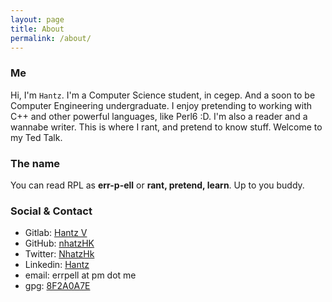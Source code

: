 ```yaml
---
layout: page
title: About
permalink: /about/
---
```


### Me

Hi, I'm `Hantz`. I'm a Computer Science student, in cegep.
And a soon to be Computer Engineering undergraduate. I enjoy 
pretending to working with C++ and other powerful
languages, like Perl6 :D. I'm also a reader and a wannabe writer. This is where
I rant, and pretend to know stuff. Welcome to my Ted Talk.


### The name

You can read RPL as __err-p-ell__ or __rant, pretend, learn__. Up to you buddy.

### Social & Contact

- Gitlab: [Hantz V](https://gitlab.com/hantz)
- GitHub: [nhatzHK](https://github.com/nhatzHK)
- Twitter: [NhatzHk](https://twitter.com/NhatzHk)
- Linkedin: [Hantz](https://www.linkedin.com/in/hantzv/)
- email: errpell at pm dot me
- gpg: [8F2A0A7E](http://keys.gnupg.net/pks/lookup?op=vindex&fingerprint=on&search=0x29CA00168F2A047E)
